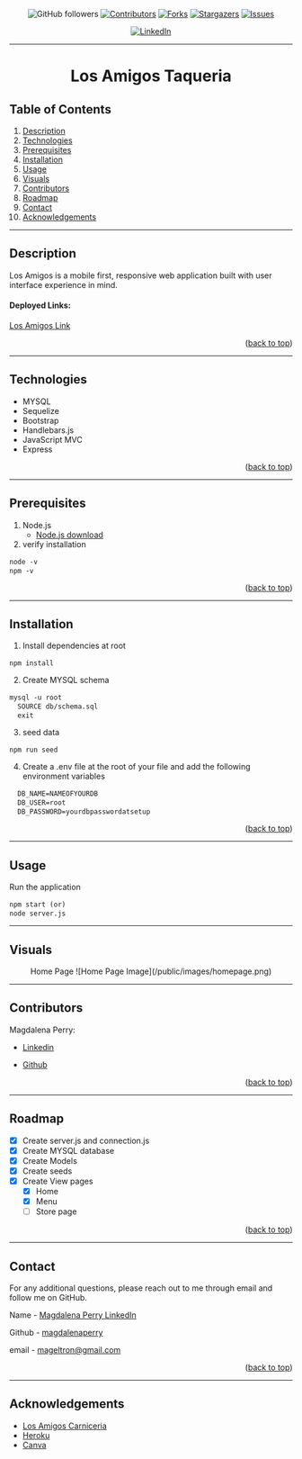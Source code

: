 <div id="top"></div>

<div align="center">

![GitHub followers](https://img.shields.io/github/followers/magdalenaperry?style=for-the-badge)
[![Contributors][contributors-shield]][contributors-url]
[![Forks][forks-shield]][forks-url]
[![Stargazers][stars-shield]][stars-url]
[![Issues][issues-shield]][issues-url]
<!-- [![MIT License][license-shield]][license-url] -->
[![LinkedIn][linkedin-shield]][linkedin-url]

---
  
# Los Amigos Taqueria
</div>  


## Table of Contents
  
1. [Description](#description)
1. [Technologies](#technologies)
1. [Prerequisites](#prerequisites)
3. [Installation](#installation)
3. [Usage](#usage)
2. [Visuals](#visuals)
8. [Contributors](#contributors)
9. [Roadmap](#roadmap)
10. [Contact](#contact)
11. [Acknowledgements](#acknowledgements)

---
## Description
Los Amigos is a mobile first, responsive web application built with user interface experience in mind. 
  
#### Deployed Links:  

[Los Amigos Link](https://morning-tor-09427.herokuapp.com/)


<p align="right">(<a href="#top">back to top</a>)</p>

---

## Technologies
- MYSQL
- Sequelize
- Bootstrap
- Handlebars.js
- JavaScript MVC
- Express

<p align="right">(<a href="#top">back to top</a>)</p>

---

## Prerequisites
1. Node.js
    - [Node.js download](https://nodejs.org/en/)
2. verify installation
```  
node -v
npm -v
```   
<p align="right">(<a href="#top">back to top</a>)</p>

---

## Installation
1. Install dependencies at root
```
npm install
```

2. Create MYSQL schema
```
mysql -u root
  SOURCE db/schema.sql
  exit
```
3. seed data
```
npm run seed 
```

4. Create a .env file at the root of your file and add the following environment variables
```
  DB_NAME=NAMEOFYOURDB
  DB_USER=root
  DB_PASSWORD=yourdbpasswordatsetup
```

<p align="right">(<a href="#top">back to top</a>)</p>

---

## Usage  

Run the application
```
npm start (or)
node server.js
```
---

## Visuals
<div align="center">  
  Home Page
![Home Page Image](/public/images/homepage.png)

---
</div>

## Contributors

Magdalena Perry: 

- [Linkedin](https://www.linkedin.com/in/magdalena-perry/)

- [Github](https://github.com/magdalenaperry)

<p align="right">(<a href="#top">back to top</a>)</p>

---
## Roadmap
- [x] Create server.js and connection.js
- [x] Create MYSQL database
- [x] Create Models
- [x] Create seeds
- [x] Create View pages
    - [x] Home
    - [x] Menu
    - [ ] Store page

<p align="right">(<a href="#top">back to top</a>)</p>

---
## Contact
For any additional questions, please reach out to me through email and follow me on GitHub.

Name - [Magdalena Perry LinkedIn](https:www.linkedin.com/in/magdalenaperry)

Github - [magdalenaperry](https://www.github.com/magdalenaperry)

email - [mageltron@gmail.com](mageltron@gmail.com)

<p align="right">(<a href="#top">back to top</a>)</p>

---
## Acknowledgements

- [Los Amigos Carniceria](https://morning-tor-09427.herokuapp.com/)
- [Heroku](https://heroku.com)
- [Canva](https://canva.com/)



[contributors-shield]: https://img.shields.io/github/contributors/magdalenaperry/losamigos-taqueria.svg?style=for-the-badge
[contributors-url]: https://github.com/magdalenaperry/losamigos-taqueria/graphs/contributors
[forks-shield]: https://img.shields.io/github/forks/magdalenaperry/losamigos-taqueria.svg?style=for-the-badge
[forks-url]: https://github.com/magdalenaperry/losamigos-taqueria/network/members
[stars-shield]: https://img.shields.io/github/stars/magdalenaperry/losamigos-taqueria.svg?style=for-the-badge
[stars-url]: https://github.com/magdalenaperry/losamigos-taqueria/stargazers
[issues-shield]: https://img.shields.io/github/issues/magdalenaperry/losamigos-taqueria.svg?style=for-the-badge
[issues-url]: https://github.com/magdalenaperry/losamigos-taqueria/issues
[license-shield]: https://img.shields.io/github/license/magdalenaperry/losamigos-taqueria.svg?style=for-the-badge
[license-url]: https://github.com/magdalenaperry/losamigos-taqueria/blob/master/LICENSE.txt
[linkedin-shield]: https://img.shields.io/badge/-LinkedIn-black.svg?style=for-the-badge&logo=linkedin&colorB=555
[linkedin-url]: https://linkedin.com/in/magdalena-perry
